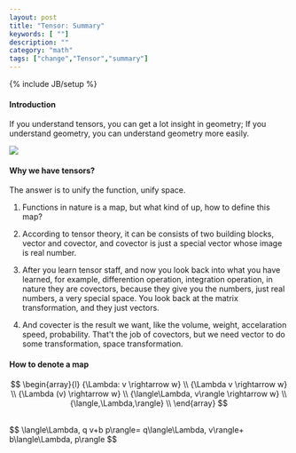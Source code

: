 ```yaml
---
layout: post
title: "Tensor: Summary"
keywords: [ ""]
description: ""
category: "math"
tags: ["change","Tensor","summary"]
---
```

{% include JB/setup %}

#### Introduction
If you understand tensors, you can get a lot insight in geometry; If you
understand geometry, you can understand geometry more easily.

<img src="{{IMAGE_PATH}}/math-change-tensor-summary.png" />

#### Why we have tensors?
The answer is to unify the function, unify space.
1. Functions in nature is a map, but what kind of up, how to define this map?
2. According to tensor theory, it can be consists of two building blocks, vector
   and covector, and covector is just a special vector whose image is real
   number.


3. After you learn tensor staff, and now you look back into what you have
   learned, for example, differention operation, integration operation, in
   nature they are covectors, because they give you the numbers, just real
   numbers, a very special space. You  look back at the matrix transformation,
   and they just vectors.
4. And covecter is the result we want, like the volume, weight, accelaration
   speed, probability. That't the job of covectors, but we need vector to do
   some transformation, space transformation.

#### How to denote a map
$$
\begin{array}{l}
{\Lambda: v \rightarrow w} \\
{\Lambda v \rightarrow w} \\
{\Lambda (v) \rightarrow w} \\
{\langle\Lambda, v\rangle \rightarrow w} \\
{\langle,\Lambda,\rangle} \\
\end{array}
$$

<br />
$$
\langle\Lambda, q v+b p\rangle= q\langle\Lambda, v\rangle+ b\langle\Lambda,
p\rangle
$$

